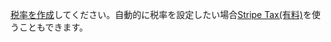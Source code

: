 [税率を作成](https://stripe.com/docs/billing/taxes/tax-rates#%E7%A8%8E%E7%8E%87%E3%82%92%E4%BD%9C%E6%88%90%E3%81%99%E3%82%8B)してください。自動的に税率を設定したい場合[Stripe Tax(有料)](https://stripe.com/docs/tax/set-up)を使うこともできます。